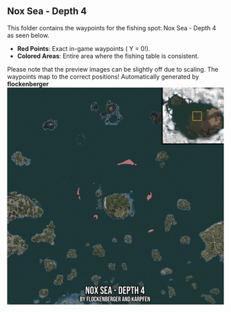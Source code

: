 ## Nox Sea - Depth 4
This folder contains the waypoints for the fishing spot: Nox Sea - Depth 4 as seen below.

- **Red Points**: Exact in-game waypoints ( Y = 0!).
- **Colored Areas**: Entire area where the fishing table is consistent.

Please note that the preview images can be slightly off due to scaling. The waypoints map to the correct positions!
Automatically generated by **flockenberger**
![preview_Nox Sea - Depth 4](./Preview.webp)